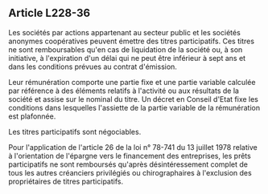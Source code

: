Article L228-36
----
Les sociétés par actions appartenant au secteur public et les sociétés anonymes
coopératives peuvent émettre des titres participatifs. Ces titres ne sont
remboursables qu'en cas de liquidation de la société ou, à son initiative, à
l'expiration d'un délai qui ne peut être inférieur à sept ans et dans les
conditions prévues au contrat d'émission.

Leur rémunération comporte une partie fixe et une partie variable calculée par
référence à des éléments relatifs à l'activité ou aux résultats de la société et
assise sur le nominal du titre. Un décret en Conseil d'Etat fixe les conditions
dans lesquelles l'assiette de la partie variable de la rémunération est
plafonnée.

Les titres participatifs sont négociables.

Pour l'application de l'article 26 de la loi n° 78-741 du 13 juillet 1978
relative à l'orientation de l'épargne vers le financement des entreprises, les
prêts participatifs ne sont remboursés qu'après désintéressement complet de tous
les autres créanciers privilégiés ou chirographaires à l'exclusion des
propriétaires de titres participatifs.
